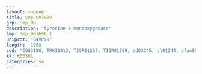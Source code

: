 ```yaml
---
layout: smgene
title: Smp_007690
grp: Smp_00
description: "tyrosine 3 monooxygenase"
smp: Smp_007690.1
uniprot: "G4VPY9"
length:  1068
cdd: "COG3186, PRK11913, TIGR01267, TIGR01269, cd03345, cl01244, pfam00351"
kk: K00501
categories: sm
---
```

